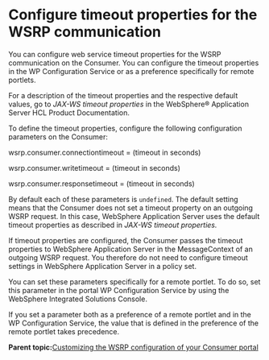 # Configure timeout properties for the WSRP communication

You can configure web service timeout properties for the WSRP communication on the Consumer. You can configure the timeout properties in the WP Configuration Service or as a preference specifically for remote portlets.

For a description of the timeout properties and the respective default values, go to *JAX-WS timeout properties* in the WebSphere® Application Server HCL Product Documentation.

To define the timeout properties, configure the following configuration parameters on the Consumer:

wsrp.consumer.connectiontimeout = \(timeout in seconds\)

wsrp.consumer.writetimeout = \(timeout in seconds\)

wsrp.consumer.responsetimeout = \(timeout in seconds\)

By default each of these parameters is `undefined`. The default setting means that the Consumer does not set a timeout property on an outgoing WSRP request. In this case, WebSphere Application Server uses the default timeout properties as described in *JAX-WS timeout properties.*

If timeout properties are configured, the Consumer passes the timeout properties to WebSphere Application Server in the MessageContext of an outgoing WSRP request. You therefore do not need to configure timeout settings in WebSphere Application Server in a policy set.

You can set these parameters specifically for a remote portlet. To do so, set this parameter in the portal WP Configuration Service by using the WebSphere Integrated Solutions Console.

If you set a parameter both as a preference of a remote portlet and in the WP Configuration Service, the value that is defined in the preference of the remote portlet takes precedence.

**Parent topic:**[Customizing the WSRP configuration of your Consumer portal](../admin-system/wsrpt_cons_cust.md)

